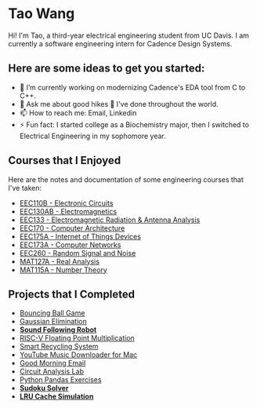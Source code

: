 # Tao Wang 

Hi! I'm Tao, a third-year electrical engineering student from UC Davis. I am currently a software engineering intern for Cadence Design Systems.

## Here are some ideas to get you started:

- 🔭 I’m currently working on modernizing Cadence's EDA tool from C to C++.
- 💬 Ask me about good hikes 🥾 I've done throughout the world.
- 📫 How to reach me: Email, Linkedin
- ⚡ Fun fact: I started college as a Biochemistry major, then I switched to Electrical Engineering in my sophomore year.

## Courses that I Enjoyed

Here are the notes and documentation of some engineering courses that I've taken:

* [EEC110B - Electronic Circuits](https://github.com/ttwag/EEC110B-Electronic_Circuits)
* [EEC130AB - Electromagnetics](https://github.com/ttwag/EEC130AB-Electromagnetics)
* [EEC133 - Electromagnetic Radiation & Antenna Analysis](https://github.com/ttwag/EEC133-Electromagnetic_Radiation_Antenna_Analysis)
* [EEC170 - Computer Architecture](https://github.com/ttwag/EEC170-Computer_Architecture)
* [EEC175A - Internet of Things Devices](https://github.com/ttwag/EEC175A-IoT_Design)
* [EEC173A - Computer Networks](https://github.com/ttwag/EEC173A-Computer_Networks)
* [EEC260 - Random Signal and Noise](https://github.com/ttwag/EEC260-Random_Signal_and_Noise)
* [MAT127A - Real Analysis](https://github.com/ttwag/MAT127A-Real_Analysis)
* [MAT115A - Number Theory](https://github.com/ttwag/MAT115A-Number_Theory)

## Projects that I Completed

* [Bouncing Ball Game](https://github.com/ttwag/P1_Bouncing_Ball_Game)
* [Gaussian Elimination](https://github.com/ttwag/P2_Gaussian_Elimination)
* **[Sound Following Robot](https://github.com/ttwag/P3_Sound_Follower)**
* [RISC-V Floating Point Multiplication](https://github.com/ttwag/P4_Multiply_Floats)
* [Smart Recycling System](https://github.com/ttwag/P5_Smart_Recycling_System)
* [YouTube Music Downloader for Mac](https://github.com/ttwag/P6_ytDownloader)
* [Good Morning Email](https://github.com/ttwag/P7_Good_Morning)
* [Circuit Analysis Lab](https://github.com/ttwag/P8_Circuit_Analysis_Lab)
* [Python Pandas Exercises](https://github.com/ttwag/P9_Pandas)
* **[Sudoku Solver](https://github.com/ttwag/P10_Sudoku_Master)**
* **[LRU Cache Simulation](https://github.com/ttwag/P11_LRU_Cache)**
